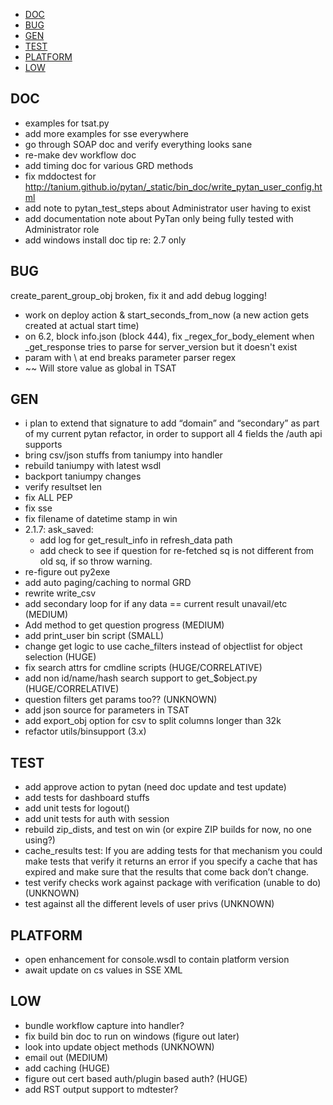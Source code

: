 <!-- MarkdownTOC -->

- [DOC](#doc)
- [BUG](#bug)
- [GEN](#gen)
- [TEST](#test)
- [PLATFORM](#platform)
- [LOW](#low)

<!-- /MarkdownTOC -->

## DOC
* examples for tsat.py
* add more examples for sse everywhere
* go through SOAP doc and verify everything looks sane
* re-make dev workflow doc
* add timing doc for various GRD methods
* fix mddoctest for http://tanium.github.io/pytan/_static/bin_doc/write_pytan_user_config.html
* add note to pytan_test_steps about Administrator user having to exist
* add documentation note about PyTan only being fully tested with Administrator role 
* add windows install doc tip re: 2.7 only

## BUG
create_parent_group_obj broken, fix it and add debug logging!
* work on deploy action & start_seconds_from_now (a new action gets created at actual start time)
* on 6.2, block info.json (block 444), fix _regex_for_body_element when _get_response tries to parse for server_version but it doesn't exist
* param with \ at end breaks parameter parser regex
* ~~ Will store value as global in TSAT

## GEN
* i plan to extend that signature to add “domain” and “secondary” as part of my current pytan refactor, in order to support all 4 fields the /auth api supports
* bring csv/json stuffs from taniumpy into handler
* rebuild taniumpy with latest wsdl
* backport taniumpy changes
* verify resultset len
* fix ALL PEP
* fix sse
* fix filename of datetime stamp in win
* 2.1.7: ask_saved: 
  * add log for get_result_info in refresh_data path
  * add check to see if question for re-fetched sq is not different from old sq, if so throw warning. 
* re-figure out py2exe
* add auto paging/caching to normal GRD
* rewrite write_csv
* add secondary loop for if any data == current result unavail/etc (MEDIUM)
* Add method to get question progress (MEDIUM)
* add print_user bin script (SMALL)
* change get logic to use cache_filters instead of objectlist for object selection (HUGE)
* fix search attrs for cmdline scripts (HUGE/CORRELATIVE)
* add non id/name/hash search support to get_$object.py (HUGE/CORRELATIVE)
* question filters get params too?? (UNKNOWN)
* add json source for parameters in TSAT
* add export_obj option for csv to split columns longer than 32k
* refactor utils/binsupport (3.x)

## TEST
* add approve action to pytan (need doc update and test update)
* add tests for dashboard stuffs
* add unit tests for logout()
* add unit tests for auth with session
* rebuild zip_dists, and test on win (or expire ZIP builds for now, no one using?)
* cache_results test: If you are adding tests for that mechanism you could make tests that verify it returns an error if you specify a cache that has expired and make sure that the results that come back don’t change.
* test verify checks work against package with verification (unable to do) (UNKNOWN)
* test against all the different levels of user privs (UNKNOWN)

## PLATFORM
* open enhancement for console.wsdl to contain platform version
* await update on cs values in SSE XML

## LOW
* bundle workflow capture into handler?
* fix build bin doc to run on windows (figure out later)
* look into update object methods (UNKNOWN)
* email out (MEDIUM)
* add caching (HUGE)
* figure out cert based auth/plugin based auth? (HUGE)
* add RST output support to mdtester?
